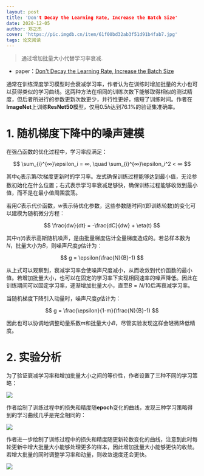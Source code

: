 ```yaml
---
layout: post
title: 'Don't Decay the Learning Rate, Increase the Batch Size'
date: 2020-12-05
author: 郑之杰
cover: 'https://pic.imgdb.cn/item/61f00bd32ab3f51d91b4fab7.jpg'
tags: 论文阅读
---
```


> 通过增加批量大小代替学习率衰减.

- paper：[Don't Decay the Learning Rate, Increase the Batch Size](https://arxiv.org/abs/1711.00489)

通常在训练深度学习模型时会衰减学习率，作者认为在训练时增加批量的大小也可以获得类似的学习曲线。这两种方法在相同的训练次数下能够取得相似的测试精度，但后者所进行的参数更新次数更少，并行性更好，缩短了训练时间。作者在**ImageNet**上训练**ResNet50**模型，仅用$0.5 h$达到$76.1 \%$的验证集准确率。

# 1. 随机梯度下降中的噪声建模

在强凸函数的优化过程中，学习率应满足：

$$ \sum_{i}^{∞}\epsilon_i = ∞, \quad \sum_{i}^{∞}\epsilon_i^2 < ∞ $$

其中$\epsilon_i$表示第$i$次梯度更新时的学习率。左式确保训练过程能够达到最小值，无论参数初始化在什么位置；右式表示学习率衰减足够快，确保训练过程能够收敛到最小值，而不是在最小值周围震荡。

若用$C$表示代价函数，$w$表示待优化参数，这些参数随时间$t$(即训练轮数)的变化可以建模为随机微分方程：

$$ \frac{dw}{dt} = -\frac{dC}{dw} + \eta(t) $$

其中$\eta(t)$表示高斯随机噪声，是由批量梯度估计全量梯度造成的。若总样本数为$N$，批量大小为$B$，则噪声尺度$g$估计为：

$$ g = \epsilon(\frac{N}{B}-1) $$

从上式可以观察到，衰减学习率会使噪声尺度减小，从而收敛到代价函数的最小值。若增加批量大小，也可以在固定的学习率下实现相同速率的噪声降低。因此在训练期间可以固定学习率，逐渐增加批量大小，直至$B=N/10$后再衰减学习率。

当随机梯度下降引入动量时，噪声尺度$g$估计为：

$$ g = \frac{\epsilon}{1-m}(\frac{N}{B}-1) $$

因此也可以协调地调整动量系数$m$和批量大小$B$，尽管实验发现这样会轻微降低精度。

# 2. 实验分析

为了验证衰减学习率和增加批量大小之间的等价性，作者设置了三种不同的学习策略：

![](https://pic.imgdb.cn/item/61f0b6a02ab3f51d913bea3d.jpg)

作者绘制了训练过程中的损失和精度随**epoch**变化的曲线，发现三种学习策略得到的学习曲线几乎是完全相同的：

![](https://pic.imgdb.cn/item/61f0b6f52ab3f51d913c23b6.jpg)

作者进一步绘制了训练过程中的损失和精度随更新轮数变化的曲线，注意到此时每轮更新中增大批量大小能够处理更多的样本，因此增加批量大小能够更快的收敛。若增大批量的同时调整学习率和动量，则收敛速度还会更快。

![](https://pic.imgdb.cn/item/61f0bc542ab3f51d913fba01.jpg)